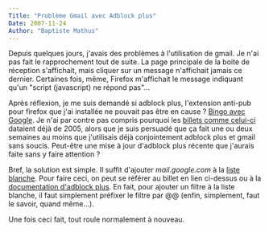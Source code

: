```yaml
---
Title: "Problème Gmail avec Adblock plus"
Date: 2007-11-24
Author: "Baptiste Mathus"
---
```




Depuis quelques jours, j'avais des problèmes à l'utilisation de gmail.
Je n'ai pas fait le rapprochement tout de suite. La page principale de
la boite de réception s'affichait, mais cliquer sur un message
n'affichait jamais ce dernier. Certaines fois, même, Firefox m'affichait
le message indiquant qu'un "script (javascript) ne répond pas"...

Après réflexion, je me suis demandé si adblock plus, l'extension
anti-pub pour firefox que j'ai installée ne pouvait pas être en cause ?
[Bingo avec Google](http://www.google.fr/search?q=adblock+plus+gmail).
Je n'ai par contre pas compris pourquoi les [billets comme
celui-ci](http://www.almaren.ch/archives/2005/10/28/adblock-plus-bloque-gmail/)
dataient déjà de 2005, alors que je suis persuadé que ça fait une ou
deux semaines au moins que j'utilisais déjà conjointement adblock plus
et gmail sans soucis. Peut-être une mise à jour d'adblock plus récente
que j'aurais faite sans y faire attention ?

Bref, la solution est simple. Il suffit d'ajouter *mail.google.com* à la
[liste blanche](http://en.wikipedia.org/wiki/White_list). Pour faire
ceci, on peut se référer au billet en lien ci-dessus ou à la
[documentation d'adblock plus](http://adblockplus.org/fr/filters). En
fait, pour ajouter un filtre à la liste blanche, il faut simplement
préfixer le filtre par @@ (enfin, simplement, faut le savoir, quand
même...).

Une fois ceci fait, tout roule normalement à nouveau.

